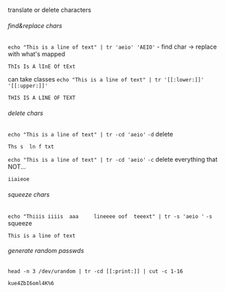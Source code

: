 translate or delete characters

###### find&replace chars
`echo "This is a line of text" | tr 'aeio' 'AEIO'` - find char -> replace with what's mapped
```
ThIs Is A lInE Of tExt
```

can take classes
`echo "This is a line of text" | tr '[[:lower:]]' '[[:upper:]]'`
```
THIS IS A LINE OF TEXT
```


###### delete chars
`echo "This is a line of text" | tr -cd 'aeio'`
	`-d` delete
```
Ths s  ln f txt
```

`echo "This is a line of text" | tr -cd 'aeio'`
	`-c` delete everything that NOT...
```
iiaieoe
```


###### squeeze chars
`echo "Thiiis iiiis  aaa     lineeee oof  teeext" | tr -s 'aeio '`
	`-s` squeeze
```
This is a line of text
```


###### generate random passwds
`head -n 3 /dev/urandom | tr -cd [[:print:]] | cut -c 1-16`
```
kue4ZbI6oml4K%6
```